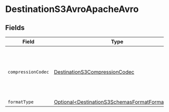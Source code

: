 # DestinationS3AvroApacheAvro


## Fields

| Field                                                                                                          | Type                                                                                                           | Required                                                                                                       | Description                                                                                                    |
| -------------------------------------------------------------------------------------------------------------- | -------------------------------------------------------------------------------------------------------------- | -------------------------------------------------------------------------------------------------------------- | -------------------------------------------------------------------------------------------------------------- |
| `compressionCodec`                                                                                             | [DestinationS3CompressionCodec](../../models/shared/DestinationS3CompressionCodec.md)                          | :heavy_check_mark:                                                                                             | The compression algorithm used to compress data. Default to no compression.                                    |
| `formatType`                                                                                                   | [Optional\<DestinationS3SchemasFormatFormatType>](../../models/shared/DestinationS3SchemasFormatFormatType.md) | :heavy_minus_sign:                                                                                             | N/A                                                                                                            |